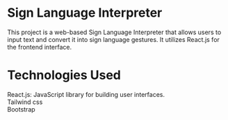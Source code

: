 <h1>Sign Language Interpreter</h1>
This project is a web-based Sign Language Interpreter that allows users to input text and convert it into sign language gestures. It utilizes React.js for the frontend interface.

<h1>Technologies Used</h1>
React.js: JavaScript library for building user interfaces.<br>
Tailwind css<br>
Bootstrap<br>
